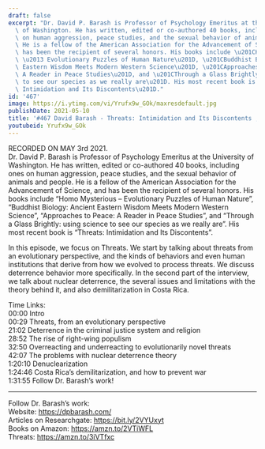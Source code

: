 ```yaml
---
draft: false
excerpt: "Dr. David P. Barash is Professor of Psychology Emeritus at the University\
  \ of Washington. He has written, edited or co-authored 40 books, including ones\
  \ on human aggression, peace studies, and the sexual behavior of animals and people.\
  \ He is a fellow of the American Association for the Advancement of Science, and\
  \ has been the recipient of several honors. His books include \u201CHomo Mysterious\
  \ \u2013 Evolutionary Puzzles of Human Nature\u201D, \u201CBuddhist Biology: Ancient\
  \ Eastern Wisdom Meets Modern Western Science\u201D, \u201CApproaches to Peace:\
  \ A Reader in Peace Studies\u201D, and \u201CThrough a Glass Brightly: using science\
  \ to see our species as we really are\u201D. His most recent book is \u201CThreats:\
  \ Intimidation and Its Discontents\u201D."
id: '467'
image: https://i.ytimg.com/vi/Yrufx9w_GOk/maxresdefault.jpg
publishDate: 2021-05-10
title: '#467 David Barash - Threats: Intimidation and Its Discontents ; Nuclear Deterrence'
youtubeid: Yrufx9w_GOk
---
```

RECORDED ON MAY 3rd 2021.  
Dr. David P. Barash is Professor of Psychology Emeritus at the University of Washington. He has written, edited or co-authored 40 books, including ones on human aggression, peace studies, and the sexual behavior of animals and people. He is a fellow of the American Association for the Advancement of Science, and has been the recipient of several honors. His books include “Homo Mysterious – Evolutionary Puzzles of Human Nature”, “Buddhist Biology: Ancient Eastern Wisdom Meets Modern Western Science”, “Approaches to Peace: A Reader in Peace Studies”, and “Through a Glass Brightly: using science to see our species as we really are”. His most recent book is “Threats: Intimidation and Its Discontents”.

In this episode, we focus on Threats. We start by talking about threats from an evolutionary perspective, and the kinds of behaviors and even human institutions that derive from how we evolved to process threats. We discuss deterrence behavior more specifically. In the second part of the interview, we talk about nuclear deterrence, the several issues and limitations with the theory behind it, and also demilitarization in Costa Rica.

Time Links:  
00:00 Intro  
00:29  Threats, from an evolutionary perspective  
21:02  Deterrence in the criminal justice system and religion  
28:52  The rise of right-wing populism  
32:50  Overreacting and underreacting to evolutionarily novel threats  
42:07  The problems with nuclear deterrence theory  
1:20:10  Denuclearization  
1:24:46  Costa Rica’s demilitarization, and how to prevent war  
1:31:55  Follow Dr. Barash’s work!

---

Follow Dr. Barash’s work:  
Website: https://dpbarash.com/  
Articles on Researchgate: https://bit.ly/2VYUxyt  
Books on Amazon: https://amzn.to/2VTiWFL  
Threats: https://amzn.to/3iVTfxc
